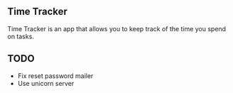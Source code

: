 Time Tracker
----

Time Tracker is an app that allows you to keep track of the time you spend on 
tasks.


TODO
----
* Fix reset password mailer
* Use unicorn server
